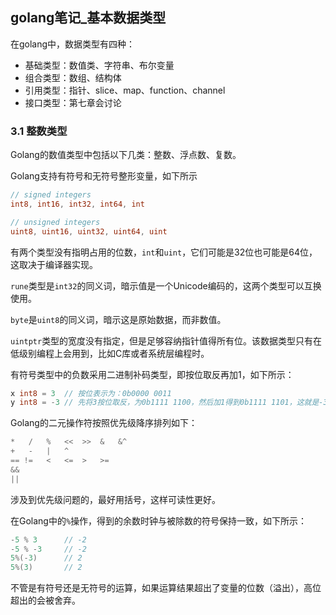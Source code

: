 ## golang笔记_基本数据类型

在golang中，数据类型有四种：

+ 基础类型：数值类、字符串、布尔变量
+ 组合类型：数组、结构体
+ 引用类型：指针、slice、map、function、channel
+ 接口类型：第七章会讨论

### 3.1 整数类型

Golang的数值类型中包括以下几类：整数、浮点数、复数。

Golang支持有符号和无符号整形变量，如下所示

```go
// signed integers
int8, int16, int32, int64, int

// unsigned integers
uint8, uint16, uint32, uint64, uint
```

有两个类型没有指明占用的位数，`int`和`uint`，它们可能是32位也可能是64位，这取决于编译器实现。

`rune`类型是`int32`的同义词，暗示值是一个Unicode编码的，这两个类型可以互换使用。

`byte`是`uint8`的同义词，暗示这是原始数据，而非数值。

`uintptr`类型的宽度没有指定，但是足够容纳指针值得所有位。该数据类型只有在低级别编程上会用到，比如C库或者系统层编程时。

有符号类型中的负数采用二进制补码类型，即按位取反再加1，如下所示：

```go
x int8 = 3  // 按位表示为：0b0000 0011
y int8 = -3 // 先将3按位取反，为0b1111 1100，然后加1得到0b1111 1101，这就是-3
```

Golang的二元操作符按照优先级降序排列如下：

```go
*   /   %   <<  >>  &   &^
+   -   |   ^
== !=   <   <=  >   >=
&&
||
```
涉及到优先级问题的，最好用括号，这样可读性更好。

在Golang中的`%`操作，得到的余数时钟与被除数的符号保持一致，如下所示：
```go
-5 % 3      // -2
-5 % -3     // -2
5%(-3)      // 2
5%(3)       // 2
```

不管是有符号还是无符号的运算，如果运算结果超出了变量的位数（溢出），高位超出的会被舍弃。

